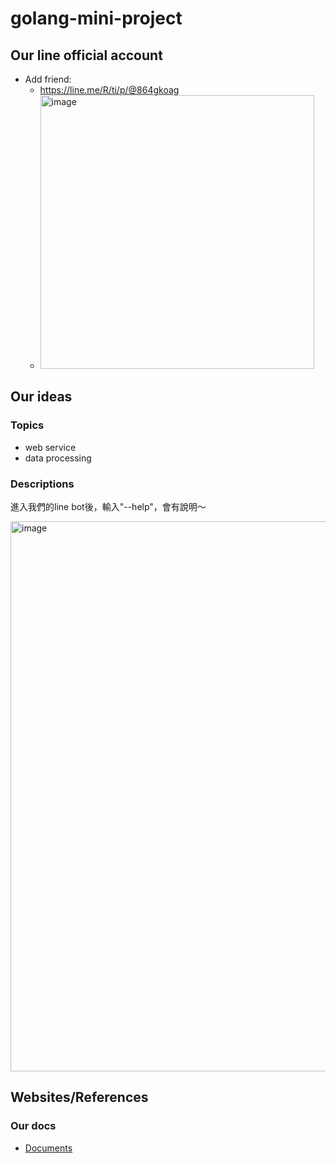 # golang-mini-project

## Our line official account
- Add friend: 
	- https://line.me/R/ti/p/@864gkoag
	- <img width="438" alt="image" src="https://user-images.githubusercontent.com/71316718/155491438-cb322998-d0af-480e-b5f3-6eba3dc42add.png">

## Our ideas

### Topics
-	web service
-	data processing

### Descriptions

進入我們的line bot後，輸入"--help"，會有說明～
<!-- 建立一個line 聊天機器人
使用者只要輸入今天想看的東西(字串)
我們就會去找到相關的圖片傳送給使用者
	
e.g 
假設使用者想看「狗」，只要輸入，「抽狗」
我們的聊天機器人就會找一張狗的圖片傳送給使用者
想看科基就「抽科基」...etc
 -->
<img width="880" alt="image" src="https://user-images.githubusercontent.com/71316718/155491283-ec5cbf29-70cd-45cc-bad6-d9a74128ae1e.png">

## Websites/References
### Our docs
<!-- - [Proposal -google docs](https://docs.google.com/document/d/1aABZYTMn0zHEEZv0hx9lwJgJoHyGfhfpYisUFBkp4HE/edit?fbclid=IwAR2jdVdHhUc6Q0f48QcIbZRVtAznHmw6OfPVJ6RzYRsgipNdfNOWMD2-IL8)
 -->
 - [Documents](https://drive.google.com/file/d/1H5WIRkkN3MmYkgAnEZE9dqyr_7yLrfpq/view?usp=sharing)
